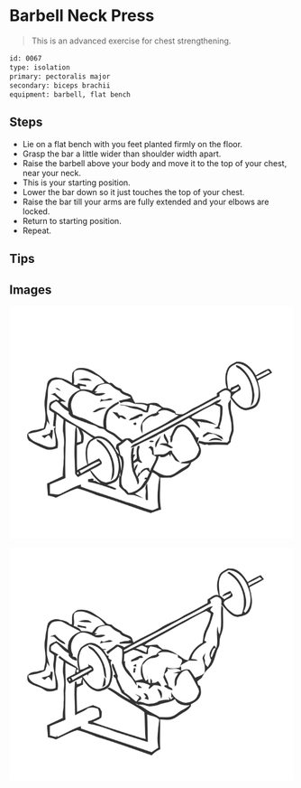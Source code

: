# Barbell Neck Press
> This is an advanced exercise for chest strengthening.

``` 
id: 0067 
type: isolation 
primary: pectoralis major 
secondary: biceps brachii 
equipment: barbell, flat bench 
``` 

## Steps

 - Lie on a flat bench with you feet planted firmly on the floor.
 - Grasp the bar a little wider than shoulder width apart.
 - Raise the barbell above your body and move it to the top of your chest, near your neck.
 - This is your starting position.
 - Lower the bar down so it just touches the top of your chest.
 - Raise the bar till your arms are fully extended and your elbows are locked.
 - Return to starting position.
 - Repeat.

## Tips


## Images

![](./../svg/0067-relaxation.svg)

![](./../svg/0067-tension.svg)
